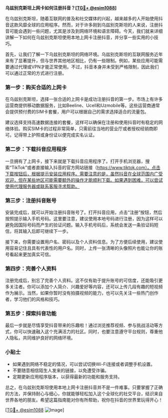 **乌兹别克斯坦上网卡如何注册抖音？[[TG💪+ @esim1088](https://t.me/s/esim1088)]**

在乌兹别克斯坦，随着互联网的普及和社交媒体的兴起，越来越多的人开始使用抖音这款风靡全球的应用程序。然而，对于许多刚到乌兹别克斯坦的人来说，注册抖音可能会遇到一些问题，尤其是涉及到网络环境和语言障碍。今天，我们就来详细讲解一下如何在乌兹别克斯坦使用本地上网卡注册抖音，并分享一些实用的小技巧。

首先，让我们了解一下乌兹别克斯坦的网络环境。乌兹别克斯坦的互联网服务近年来有了显著提升，但与世界其他地区相比，仍有一些限制。例如，某些应用可能需要通过代理或VPN才能正常使用。不过，抖音本身并未受到严格限制，因此我们可以通过正常的方式进行注册。

### 第一步：购买合适的上网卡

在乌兹别克斯坦，选择一张合适的上网卡是成功注册抖音的第一步。市场上有许多运营商提供移动数据服务，比如Beeline、Ucell和Uzmobile等。这些运营商通常会提供预付费的SIM卡套餐，用户可以根据自己的需求选择适合的流量包。

建议选择支持高速数据连接的套餐，这样可以确保在注册和使用抖音时有稳定的网络体验。购买SIM卡的过程非常简单，只需前往当地的营业厅或者授权经销商即可。记得带上护照或身份证以便完成实名认证。

### 第二步：下载抖音应用程序

一旦拥有了上网卡，接下来就是下载抖音应用程序了。打开手机浏览器，搜索“TikTok”或者直接输入抖音的官方网站链接（https://www.tiktok.com）。点击下载按钮后，根据提示安装应用程序。需要注意的是，虽然抖音在全球范围内广受欢迎，但在某些地区可能需要额外的操作才能顺利下载。如果遇到困难，可以尝试使用代理服务器或联系客服寻求帮助。

### 第三步：注册抖音账号

安装完成后，就可以开始注册抖音账号了。打开抖音应用，点击“注册”按钮，然后按照提示输入手机号码。这里要注意，建议使用本地号码进行注册，因为这样可以避免因国际号码而产生的验证问题。输入手机号码后，系统会发送一条验证码短信，将其输入后即可继续下一步。

接下来，你需要设置用户名、密码以及个人资料信息。为了方便后续使用，建议使用容易记住且具有代表性的用户名。同时，上传一张清晰的头像照片也能让你的账号看起来更加真实可信。

### 第四步：完善个人资料

注册完成后，别忘了完善个人资料。这不仅有助于提升账号的可信度，还能吸引更多关注者。你可以添加个人简介、兴趣爱好等内容，还可以上传几段有趣的短视频作为展示。当然，如果你暂时没有拍摄视频的能力，也可以先关注一些热门创作者，学习他们的风格和技巧。

### 第五步：探索抖音功能

最后一步就是尽情享受抖音带来的乐趣啦！通过浏览推荐视频、参与挑战活动等方式，你可以快速融入这个充满活力的社区。同时，也要注意遵守平台规则，尊重他人隐私，共同维护良好的网络环境。

### 小贴士

- 如果遇到网络不稳定的情况，可以尝试切换Wi-Fi连接或者调整手机设置。
- 不要随意相信陌生人发来的链接，以免遭受诈骗。
- 定期更新应用程序版本，以获得最新的功能和服务支持。

总之，在乌兹别克斯坦使用本地上网卡注册抖音并不是一件难事。只要掌握了正确的方法，并保持耐心与细心，你就能够轻松加入这个全球化的社交平台，结识来自世界各地的朋友。希望这篇指南能对你有所帮助，祝你在抖音的世界里玩得开心！

[[TG💪+ @esim1088](https://t.me/s/esim1088) ![Image](https://i.postimg.cc/4NQfJmqS/Snipaste-2025-05-13-00-14-12.png)]